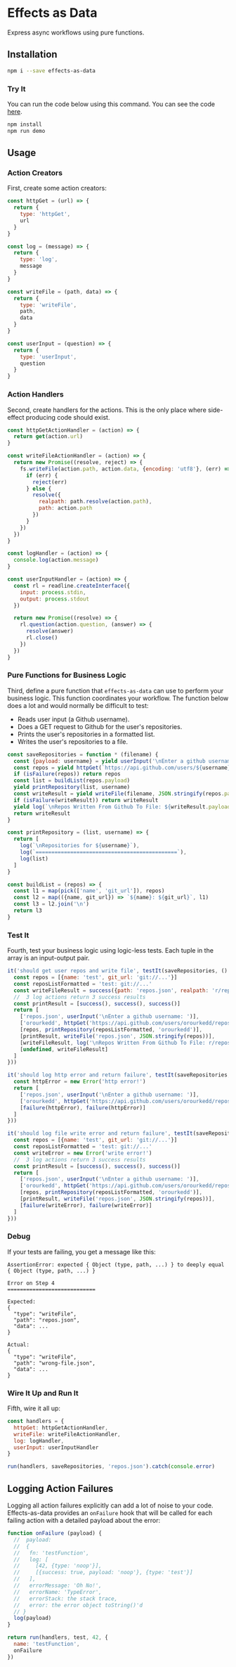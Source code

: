 # Effects as Data

Express async workflows using pure functions.

## Installation
```sh
npm i --save effects-as-data
```

### Try It
You can run the code below using this command.  You can see the code [here](https://github.com/orourkedd/effects-as-data/blob/master/src/demo/repos.js).
```sh
npm install
npm run demo
```

## Usage
### Action Creators
First, create some action creators:
```js
const httpGet = (url) => {
  return {
    type: 'httpGet',
    url
  }
}

const log = (message) => {
  return {
    type: 'log',
    message
  }
}

const writeFile = (path, data) => {
  return {
    type: 'writeFile',
    path,
    data
  }
}

const userInput = (question) => {
  return {
    type: 'userInput',
    question
  }
}
```

### Action Handlers
Second, create handlers for the actions.  This is the only place where side-effect producing code should exist.
```js
const httpGetActionHandler = (action) => {
  return get(action.url)
}

const writeFileActionHandler = (action) => {
  return new Promise((resolve, reject) => {
    fs.writeFile(action.path, action.data, {encoding: 'utf8'}, (err) => {
      if (err) {
        reject(err)
      } else {
        resolve({
          realpath: path.resolve(action.path),
          path: action.path
        })
      }
    })
  })
}

const logHandler = (action) => {
  console.log(action.message)
}

const userInputHandler = (action) => {
  const rl = readline.createInterface({
    input: process.stdin,
    output: process.stdout
  })

  return new Promise((resolve) => {
    rl.question(action.question, (answer) => {
      resolve(answer)
      rl.close()
    })
  })
}
```

### Pure Functions for Business Logic
Third, define a pure function that `effects-as-data` can use to perform your business logic.  This function coordinates your workflow.  The function below does a lot and would normally be difficult to test:
* Reads user input (a Github username).
* Does a GET request to Github for the user's repositories.
* Prints the user's repositories in a formatted list.
* Writes the user's repositories to a file.

```js
const saveRepositories = function * (filename) {
  const {payload: username} = yield userInput('\nEnter a github username: ')
  const repos = yield httpGet(`https://api.github.com/users/${username}/repos`)
  if (isFailure(repos)) return repos
  const list = buildList(repos.payload)
  yield printRepository(list, username)
  const writeResult = yield writeFile(filename, JSON.stringify(repos.payload))
  if (isFailure(writeResult)) return writeResult
  yield log(`\nRepos Written From Github To File: ${writeResult.payload.realpath}`)
  return writeResult
}

const printRepository = (list, username) => {
  return [
    log(`\nRepositories for ${username}`),
    log(`=============================================`),
    log(list)
  ]
}

const buildList = (repos) => {
  const l1 = map(pick(['name', 'git_url']), repos)
  const l2 = map(({name, git_url}) => `${name}: ${git_url}`, l1)
  const l3 = l2.join('\n')
  return l3
}
```

### Test It
Fourth, test your business logic using logic-less tests.  Each tuple in the array is an input-output pair.
```js
it('should get user repos and write file', testIt(saveRepositories, () => {
  const repos = [{name: 'test', git_url: 'git://...'}]
  const reposListFormatted = 'test: git://...'
  const writeFileResult = success({path: 'repos.json', realpath: 'r/repos.json'})
  //  3 log actions return 3 success results
  const printResult = [success(), success(), success()]
  return [
    ['repos.json', userInput('\nEnter a github username: ')],
    ['orourkedd', httpGet('https://api.github.com/users/orourkedd/repos')],
    [repos, printRepository(reposListFormatted, 'orourkedd')],
    [printResult, writeFile('repos.json', JSON.stringify(repos))],
    [writeFileResult, log('\nRepos Written From Github To File: r/repos.json')],
    [undefined, writeFileResult]
  ]
}))

it('should log http error and return failure', testIt(saveRepositories, () => {
  const httpError = new Error('http error!')
  return [
    ['repos.json', userInput('\nEnter a github username: ')],
    ['orourkedd', httpGet('https://api.github.com/users/orourkedd/repos')],
    [failure(httpError), failure(httpError)]
  ]
}))

it('should log file write error and return failure', testIt(saveRepositories, () => {
  const repos = [{name: 'test', git_url: 'git://...'}]
  const reposListFormatted = 'test: git://...'
  const writeError = new Error('write error!')
  //  3 log actions return 3 success results
  const printResult = [success(), success(), success()]
  return [
    ['repos.json', userInput('\nEnter a github username: ')],
    ['orourkedd', httpGet('https://api.github.com/users/orourkedd/repos')],
    [repos, printRepository(reposListFormatted, 'orourkedd')],
    [printResult, writeFile('repos.json', JSON.stringify(repos))],
    [failure(writeError), failure(writeError)]
  ]
}))
```

### Debug
If your tests are failing, you get a message like this:

```
AssertionError: expected { Object (type, path, ...) } to deeply equal { Object (type, path, ...) }

Error on Step 4
============================

Expected:
{
  "type": "writeFile",
  "path": "repos.json",
  "data": ...
}

Actual:
{
  "type": "writeFile",
  "path": "wrong-file.json",
  "data": ...
}
```

### Wire It Up and Run It
Fifth, wire it all up:
```js
const handlers = {
  httpGet: httpGetActionHandler,
  writeFile: writeFileActionHandler,
  log: logHandler,
  userInput: userInputHandler
}

run(handlers, saveRepositories, 'repos.json').catch(console.error)
```

## Logging Action Failures

Logging all action failures explicitly can add a lot of noise to your code.  Effects-as-data provides an `onFailure` hook that will be called for each failing action with a detailed payload about the error:

```js
function onFailure (payload) {
  //  payload:
  //  {
  //   fn: 'testFunction',
  //   log: [
  //     [42, {type: 'noop'}],
  //     [{success: true, payload: 'noop'}, {type: 'test'}]
  //   ],
  //   errorMessage: 'Oh No!',
  //   errorName: 'TypeError',
  //   errorStack: the stack trace,
  //   error: the error object toString()'d
  // }
  log(payload)
}

return run(handlers, test, 42, {
  name: 'testFunction',
  onFailure
})
```
